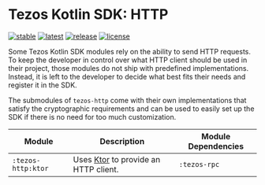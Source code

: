 # Tezos Kotlin SDK: HTTP

[![stable](https://img.shields.io/github/v/tag/airgap-it/tezos-kotlin-sdk?label=stable&sort=semver)](https://github.com/airgap-it/tezos-kotlin-sdk/releases)
[![latest](https://img.shields.io/github/v/tag/airgap-it/tezos-kotlin-sdk?color=orange&include_prereleases&label=latest)](https://github.com/airgap-it/tezos-kotlin-sdk/releases)
[![release](https://img.shields.io/jitpack/v/github/airgap-it/tezos-kotlin-sdk)](https://jitpack.io/#airgap-it/tezos-kotlin-sdk)
[![license](https://img.shields.io/github/license/airgap-it/tezos-kotlin-sdk)](https://github.com/airgap-it/tezos-kotlin-sdk/blob/master/LICENSE)

Some Tezos Kotlin SDK modules rely on the ability to send HTTP requests. To keep the developer in control over what HTTP client should be used in their project, 
those modules do not ship with predefined implementations. Instead, it is left to the developer to decide what best fits their needs and register it in the SDK. 

The submodules of `tezos-http` come with their own implementations that satisfy the cryptographic requirements and can be used to easily set up the SDK if there is no need for too much customization.

| Module             | Description                                              | Module Dependencies |
|--------------------|----------------------------------------------------------|---------------------|
| `:tezos-http:ktor` | Uses [Ktor](https://ktor.io/) to provide an HTTP client. | `:tezos-rpc`        |